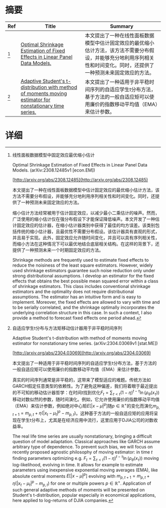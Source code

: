 # 摘要

| Ref | Title | Summary |
| --- | --- | --- |
| [^1] | [Optimal Shrinkage Estimation of Fixed Effects in Linear Panel Data Models.](http://arxiv.org/abs/2308.12485) | 本文提出了一种在线性面板数据模型中估计固定效应的最优缩小估计方法，该方法不需要分布假设，并能够充分地利用序列相关性和时间变化。同时，还提供了一种预测未来固定效应的方法。 |
| [^2] | [Adaptive Student's t-distribution with method of moments moving estimator for nonstationary time series.](http://arxiv.org/abs/2304.03069) | 本文提出了一种适用于非平稳时间序列的自适应学生t分布方法，基于方法的一般自适应矩可以使用廉价的指数移动平均值（EMA）来估计参数。 |

# 详细

[^1]: 线性面板数据模型中固定效应最优缩小估计

    Optimal Shrinkage Estimation of Fixed Effects in Linear Panel Data Models. (arXiv:2308.12485v1 [econ.EM])

    [http://arxiv.org/abs/2308.12485](http://arxiv.org/abs/2308.12485)

    本文提出了一种在线性面板数据模型中估计固定效应的最优缩小估计方法，该方法不需要分布假设，并能够充分地利用序列相关性和时间变化。同时，还提供了一种预测未来固定效应的方法。

    

    缩小估计方法经常被用于估计固定效应，以减少最小二乘估计的噪声。然而，广泛使用的缩小估计仅在强分布假设下才能保证降低噪声。本文开发了一种估计固定效应的估计器，在缩小估计器类别中获得了最佳的均方误差。该类别包括传统的缩小估计器，且最优性不需要分布假设。该估计器具有直观的形式，并且易于实现。此外，固定效应允许随时间变化，并且可以具有序列相关性，而缩小方法在这种情况下可以最优地结合底层相关结构。在这样的背景下，还提供了一种预测未来一个时期固定效应的方法。

    Shrinkage methods are frequently used to estimate fixed effects to reduce the noisiness of the least square estimators. However, widely used shrinkage estimators guarantee such noise reduction only under strong distributional assumptions. I develop an estimator for the fixed effects that obtains the best possible mean squared error within a class of shrinkage estimators. This class includes conventional shrinkage estimators and the optimality does not require distributional assumptions. The estimator has an intuitive form and is easy to implement. Moreover, the fixed effects are allowed to vary with time and to be serially correlated, and the shrinkage optimally incorporates the underlying correlation structure in this case. In such a context, I also provide a method to forecast fixed effects one period ahead.
    
[^2]: 自适应学生t分布与方法矩移动估计器用于非平稳时间序列

    Adaptive Student's t-distribution with method of moments moving estimator for nonstationary time series. (arXiv:2304.03069v1 [stat.ME])

    [http://arxiv.org/abs/2304.03069](http://arxiv.org/abs/2304.03069)

    本文提出了一种适用于非平稳时间序列的自适应学生t分布方法，基于方法的一般自适应矩可以使用廉价的指数移动平均值（EMA）来估计参数。

    

    真实的时间序列通常是非平稳的，这带来了模型适应的难题。传统方法如GARCH假定任意类型的依赖性。为了避免这种偏差，我们将着眼于最近提出的不可知的移动估计器哲学：在时间$t$找到优化$F_t=\sum_{\tau<t} (1-\eta)^{t-\tau} \ln(\rho_\theta (x_\tau))$移动对数似然的参数，随时间演化。例如，它允许使用廉价的指数移动平均值（EMA）来估计参数，例如绝对中心矩$E[|x-\mu|^p]$随$p\in\mathbb{R}^+$的变化而演化$m_{p,t+1} = m_{p,t} + \eta (|x_t-\mu_t|^p-m_{p,t})$。这种基于方法的一般自适应矩的应用将呈现在学生t分布上，尤其是在经济应用中流行，这里应用于DJIA公司的对数收益率。

    The real life time series are usually nonstationary, bringing a difficult question of model adaptation. Classical approaches like GARCH assume arbitrary type of dependence. To prevent such bias, we will focus on recently proposed agnostic philosophy of moving estimator: in time $t$ finding parameters optimizing e.g. $F_t=\sum_{\tau<t} (1-\eta)^{t-\tau} \ln(\rho_\theta (x_\tau))$ moving log-likelihood, evolving in time. It allows for example to estimate parameters using inexpensive exponential moving averages (EMA), like absolute central moments $E[|x-\mu|^p]$ evolving with $m_{p,t+1} = m_{p,t} + \eta (|x_t-\mu_t|^p-m_{p,t})$ for one or multiple powers $p\in\mathbb{R}^+$. Application of such general adaptive methods of moments will be presented on Student's t-distribution, popular especially in economical applications, here applied to log-returns of DJIA companies.
    

